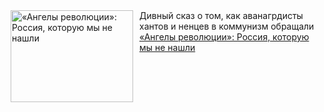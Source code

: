 <!--2025-03-28 10:15:18-->
<div class="yb">
  <div class="rss smaller1 kino_kino"><a href="https://www.kino-teatr.ru/kino/art/tv/4181/" title="«Ангелы революции»: Россия, которую мы не нашли"><img src="https://www.kino-teatr.ru/art/1/8/4181/poster.jpg" width="196" height="147" align="left" hspace="5" style="margin: 0px 10px 0px 5px" alt="«Ангелы революции»: Россия, которую мы не нашли"/></a>Дивный сказ о том, как аванагрдисты хантов и ненцев в коммунизм обращали <br><a class="light" href="https://www.kino-teatr.ru/kino/art/tv/4181/">«Ангелы революции»: Россия, которую мы не нашли</a></div>
</div>
